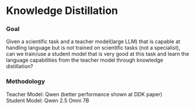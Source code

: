 # Knowledge Distillation 

### Goal  
Given a scientific task and a teacher model(large LLM) that is capable at handling language but is not trained on scientific tasks (not a specialist), can we train/use a student model that is very good at this task and learn the language capabilities from the teacher model through knowledge distillation? 

### Methodology 
Teacher Model: Qwen (better performance shown at DDK paper)  
Student Model: Qwen 2.5 Omni 7B 